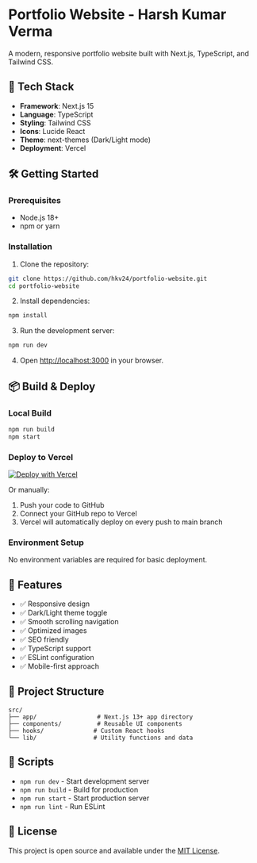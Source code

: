 # Portfolio Website - Harsh Kumar Verma

A modern, responsive portfolio website built with Next.js, TypeScript, and Tailwind CSS.

## 🚀 Tech Stack

- **Framework**: Next.js 15
- **Language**: TypeScript
- **Styling**: Tailwind CSS
- **Icons**: Lucide React
- **Theme**: next-themes (Dark/Light mode)
- **Deployment**: Vercel

## 🛠️ Getting Started

### Prerequisites

- Node.js 18+ 
- npm or yarn

### Installation

1. Clone the repository:
```bash
git clone https://github.com/hkv24/portfolio-website.git
cd portfolio-website
```

2. Install dependencies:
```bash
npm install
```

3. Run the development server:
```bash
npm run dev
```

4. Open [http://localhost:3000](http://localhost:3000) in your browser.

## 📦 Build & Deploy

### Local Build
```bash
npm run build
npm start
```

### Deploy to Vercel

[![Deploy with Vercel](https://vercel.com/button)](https://vercel.com/new/clone?repository-url=https://github.com/hkv24/portfolio-website)

Or manually:

1. Push your code to GitHub
2. Connect your GitHub repo to Vercel
3. Vercel will automatically deploy on every push to main branch

### Environment Setup

No environment variables are required for basic deployment.

## 🎨 Features

- ✅ Responsive design
- ✅ Dark/Light theme toggle
- ✅ Smooth scrolling navigation
- ✅ Optimized images
- ✅ SEO friendly
- ✅ TypeScript support
- ✅ ESLint configuration
- ✅ Mobile-first approach

## 📁 Project Structure

```
src/
├── app/                 # Next.js 13+ app directory
├── components/          # Reusable UI components
├── hooks/              # Custom React hooks
└── lib/                # Utility functions and data
```

## 🔧 Scripts

- `npm run dev` - Start development server
- `npm run build` - Build for production
- `npm run start` - Start production server
- `npm run lint` - Run ESLint

## 📄 License

This project is open source and available under the [MIT License](LICENSE).